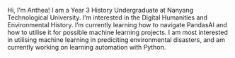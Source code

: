 Hi, I’m Anthea! I am a Year 3 History Undergraduate at Nanyang Technological University.
I’m interested in the Digital Humanities and Environmental History.
I’m currently learning how to navigate PandasAI and how to utilise it for possible machine learning projects.
I am most interested in utilising machine learning in prediciting environmental disasters, and am currently working on learning automation with Python.

<!---
anthea-03/anthea-03 is a ✨ special ✨ repository because its `README.md` (this file) appears on your GitHub profile.
You can click the Preview link to take a look at your changes.
--->
